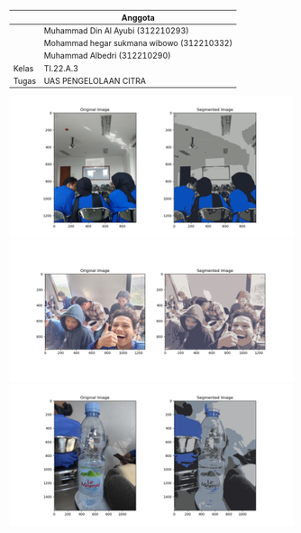 |       | Anggota |
| ----------- | ----------- |
| | Muhammad Din Al Ayubi (312210293)|
| | Mohammad hegar sukmana wibowo (312210332)|
| | Muhammad Albedri (312210290)|
| Kelas   | TI.22.A.3        |
| Tugas   | UAS PENGELOLAAN CITRA        |

![img](uaspc/Figure1.png)
![img](uaspc/Figure2.png)
![img](uaspc/Figure5.png)
